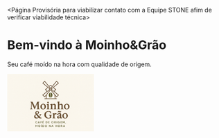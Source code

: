 <Página Provisória para viabilizar contato com a Equipe STONE afim de verificar viabilidade técnica>
<html lang="pt-br">
<head>
  <meta charset="UTF-8">
  <title>Moinho&Grão</title>
</head>
<body>
  <h1>Bem-vindo à Moinho&Grão</h1>
  <p>Seu café moído na hora com qualidade de origem.</p>
  <img src="LogoClaro.png" alt="Logo Moinho&Grão" width="200">
</body>
</html>
